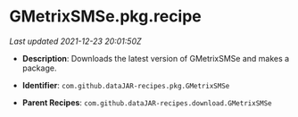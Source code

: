 # GMetrixSMSe.pkg.recipe

_Last updated 2021-12-23 20:01:50Z_

- **Description**: Downloads the latest version of GMetrixSMSe and makes a package.

- **Identifier**: `com.github.dataJAR-recipes.pkg.GMetrixSMSe`

- **Parent Recipes**: `com.github.dataJAR-recipes.download.GMetrixSMSe`
